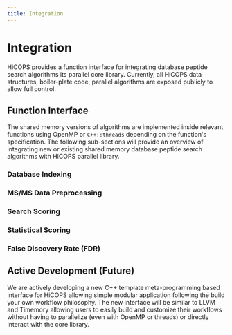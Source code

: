 ```yaml
---
title: Integration
---
```


# Integration

HiCOPS provides a function interface for integrating database peptide search algorithms its parallel core library. Currently, all HiCOPS data structures, boiler-plate code, parallel algorithms are exposed publicly to allow full control. 

## Function Interface
The shared memory versions of algorithms are implemented inside relevant functions using OpenMP or `C++::threads` depending on the function's specification. The following sub-sections will provide an overview of integrating new or existing shared memory database peptide search algorithms with HiCOPS parallel library.

### Database Indexing

### MS/MS Data Preprocessing

### Search Scoring

### Statistical Scoring

### False Discovery Rate (FDR)


## Active Development (Future)
We are actively developing a new C++ template meta-programming based interface for HiCOPS allowing simple modular application following the build your own workflow philosophy. The new interface will be similar to LLVM and Timemory allowing users to easily build and customize their workflows without having to parallelize (even with OpenMP or threads) or directly interact with the core library.

